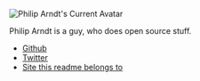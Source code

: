 ![Philip Arndt's Current Avatar](http://gravatar.com/avatar/1d676127a3e4c0531e2d37dabef0a12d?s=250&.png)

Philip Arndt is a guy, who does open source stuff.

- [Github](https://github.com/parndt)
- [Twitter](https://twitter.com/parndt)
- [Site this readme belongs to](http://philiparndt.name/)
